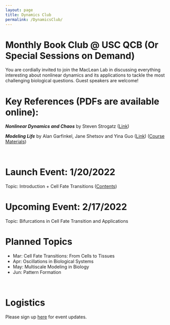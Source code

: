 ```yaml
---
layout: page
title: Dynamics Club
permalink: /DynamicsClub/
---
```


# Monthly Book Club @ USC QCB (Or Special Sessions on Demand)

You are cordially invited to join the MacLean Lab in discussing everything interesting about nonlinear dynamics and its applications to tackle the most challenging biological questions. Guest speakers are welcome! 

# Key References (PDFs are available online): 

***Nonlinear Dynamics and Chaos*** by Steven Strogatz ([Link](https://www.stevenstrogatz.com/books/nonlinear-dynamics-and-chaos-with-applications-to-physics-biology-chemistry-and-engineering))

***Modeling Life*** by Alan Garfinkel, Jane Shetsov and Yina Guo ([Link](https://link.springer.com/book/10.1007/978-3-319-59731-7)) ([Course Materials](https://modelinginbiology.github.io))

&nbsp;
&nbsp;

# Launch Event: 1/20/2022 
Topic: Introduction + Cell Fate Transitions ([Contents](https://drive.google.com/file/d/18OcjJginmYzX9KQ-J0J64o9GeMG6ya-I/view?usp=sharing))

# Upcoming Event: 2/17/2022
Topic: Bifurcations in Cell Fate Transition and Applications

# Planned Topics

- Mar: Cell Fate Transitions: From Cells to Tissues
- Apr: Oscillations in Biological Systems
- May: Multiscale Modeling in Biology
- Jun: Pattern Formation

&nbsp;
&nbsp;

# Logistics

Please sign up [here](https://forms.gle/zvwmxyHC8XhYZZx77) for event updates.
